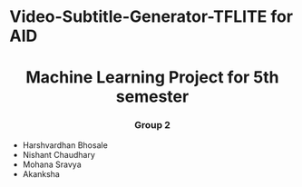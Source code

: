 # Video-Subtitle-Generator-TFLITE for AID
<h1 align="center"> Machine Learning Project for 5th semester </h1>
<h3 align="center"> Group 2</h3>
<ul>
<li> Harshvardhan Bhosale </li>
<li> Nishant Chaudhary </li>
<li> Mohana Sravya </li>
<li> Akanksha </li>
</ul>
